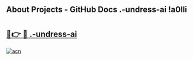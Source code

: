 ## About Projects - GitHub Docs .-undress-ai !a0lli

# <h2><a href="https://andorid.site?title=.-undress-ai&ref=14PRO">🔗👉 🔴 .-undress-ai</a></h2>

[![acn](https://github.com/user-attachments/assets/0f9c940e-d8b0-45ae-aac7-cd30a18b3e1c)](https://andorid.site?title=.-undress-ai&ref=14PRO)

